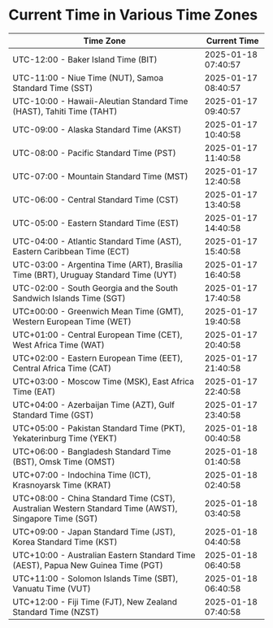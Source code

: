 # Current Time in Various Time Zones

| Time Zone | Current Time |
|-----------|--------------|
| UTC-12:00 - Baker Island Time (BIT) | 2025-01-18 07:40:57 |
| UTC-11:00 - Niue Time (NUT), Samoa Standard Time (SST) | 2025-01-17 08:40:57 |
| UTC-10:00 - Hawaii-Aleutian Standard Time (HAST), Tahiti Time (TAHT) | 2025-01-17 09:40:57 |
| UTC-09:00 - Alaska Standard Time (AKST) | 2025-01-17 10:40:58 |
| UTC-08:00 - Pacific Standard Time (PST) | 2025-01-17 11:40:58 |
| UTC-07:00 - Mountain Standard Time (MST) | 2025-01-17 12:40:58 |
| UTC-06:00 - Central Standard Time (CST) | 2025-01-17 13:40:58 |
| UTC-05:00 - Eastern Standard Time (EST) | 2025-01-17 14:40:58 |
| UTC-04:00 - Atlantic Standard Time (AST), Eastern Caribbean Time (ECT) | 2025-01-17 15:40:58 |
| UTC-03:00 - Argentina Time (ART), Brasília Time (BRT), Uruguay Standard Time (UYT) | 2025-01-17 16:40:58 |
| UTC-02:00 - South Georgia and the South Sandwich Islands Time (SGT) | 2025-01-17 17:40:58 |
| UTC±00:00 - Greenwich Mean Time (GMT), Western European Time (WET) | 2025-01-17 19:40:58 |
| UTC+01:00 - Central European Time (CET), West Africa Time (WAT) | 2025-01-17 20:40:58 |
| UTC+02:00 - Eastern European Time (EET), Central Africa Time (CAT) | 2025-01-17 21:40:58 |
| UTC+03:00 - Moscow Time (MSK), East Africa Time (EAT) | 2025-01-17 22:40:58 |
| UTC+04:00 - Azerbaijan Time (AZT), Gulf Standard Time (GST) | 2025-01-17 23:40:58 |
| UTC+05:00 - Pakistan Standard Time (PKT), Yekaterinburg Time (YEKT) | 2025-01-18 00:40:58 |
| UTC+06:00 - Bangladesh Standard Time (BST), Omsk Time (OMST) | 2025-01-18 01:40:58 |
| UTC+07:00 - Indochina Time (ICT), Krasnoyarsk Time (KRAT) | 2025-01-18 02:40:58 |
| UTC+08:00 - China Standard Time (CST), Australian Western Standard Time (AWST), Singapore Time (SGT) | 2025-01-18 03:40:58 |
| UTC+09:00 - Japan Standard Time (JST), Korea Standard Time (KST) | 2025-01-18 04:40:58 |
| UTC+10:00 - Australian Eastern Standard Time (AEST), Papua New Guinea Time (PGT) | 2025-01-18 06:40:58 |
| UTC+11:00 - Solomon Islands Time (SBT), Vanuatu Time (VUT) | 2025-01-18 06:40:58 |
| UTC+12:00 - Fiji Time (FJT), New Zealand Standard Time (NZST) | 2025-01-18 07:40:58 |

